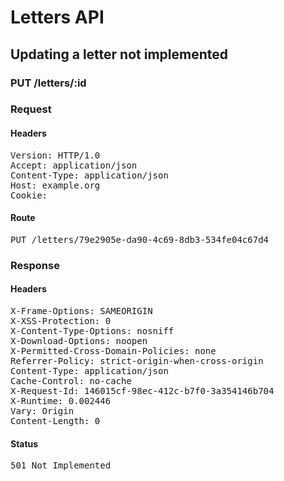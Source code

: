 # Letters API

## Updating a letter not implemented

### PUT /letters/:id
### Request

#### Headers

<pre>Version: HTTP/1.0
Accept: application/json
Content-Type: application/json
Host: example.org
Cookie: </pre>

#### Route

<pre>PUT /letters/79e2905e-da90-4c69-8db3-534fe04c67d4</pre>

### Response

#### Headers

<pre>X-Frame-Options: SAMEORIGIN
X-XSS-Protection: 0
X-Content-Type-Options: nosniff
X-Download-Options: noopen
X-Permitted-Cross-Domain-Policies: none
Referrer-Policy: strict-origin-when-cross-origin
Content-Type: application/json
Cache-Control: no-cache
X-Request-Id: 146015cf-98ec-412c-b7f0-3a354146b704
X-Runtime: 0.002446
Vary: Origin
Content-Length: 0</pre>

#### Status

<pre>501 Not Implemented</pre>

